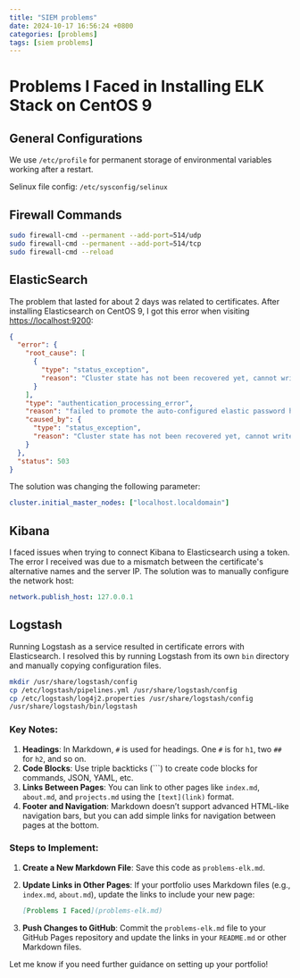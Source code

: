 ```yaml
---
title: "SIEM problems"
date: 2024-10-17 16:56:24 +0800
categories: [problems]
tags: [siem problems]
---
```


# Problems I Faced in Installing ELK Stack on CentOS 9

## General Configurations
We use `/etc/profile` for permanent storage of environmental variables working after a restart.

Selinux file config: `/etc/sysconfig/selinux`

## Firewall Commands
```bash
sudo firewall-cmd --permanent --add-port=514/udp
sudo firewall-cmd --permanent --add-port=514/tcp
sudo firewall-cmd --reload
```

## ElasticSearch
The problem that lasted for about 2 days was related to certificates. After installing Elasticsearch on CentOS 9, I got this error when visiting [https://localhost:9200](https://localhost:9200):

```json
{
  "error": {
    "root_cause": [
      {
        "type": "status_exception",
        "reason": "Cluster state has not been recovered yet, cannot write to the [null] index"
      }
    ],
    "type": "authentication_processing_error",
    "reason": "failed to promote the auto-configured elastic password hash",
    "caused_by": {
      "type": "status_exception",
      "reason": "Cluster state has not been recovered yet, cannot write to the [null] index"
    }
  },
  "status": 503
}
```

The solution was changing the following parameter:

```yaml
cluster.initial_master_nodes: ["localhost.localdomain"]
```

## Kibana
I faced issues when trying to connect Kibana to Elasticsearch using a token. The error I received was due to a mismatch between the certificate's alternative names and the server IP. The solution was to manually configure the network host:

```yaml
network.publish_host: 127.0.0.1
```

## Logstash
Running Logstash as a service resulted in certificate errors with Elasticsearch. I resolved this by running Logstash from its own `bin` directory and manually copying configuration files.

```bash
mkdir /usr/share/logstash/config
cp /etc/logstash/pipelines.yml /usr/share/logstash/config
cp /etc/logstash/log4j2.properties /usr/share/logstash/config
/usr/share/logstash/bin/logstash
```

### Key Notes:
1. **Headings**: In Markdown, `#` is used for headings. One `#` is for `h1`, two `##` for `h2`, and so on.
2. **Code Blocks**: Use triple backticks (```) to create code blocks for commands, JSON, YAML, etc.
3. **Links Between Pages**: You can link to other pages like `index.md`, `about.md`, and `projects.md` using the `[text](link)` format.
4. **Footer and Navigation**: Markdown doesn’t support advanced HTML-like navigation bars, but you can add simple links for navigation between pages at the bottom.

### Steps to Implement:
1. **Create a New Markdown File**: Save this code as `problems-elk.md`.
   
2. **Update Links in Other Pages**: If your portfolio uses Markdown files (e.g., `index.md`, `about.md`), update the links to include your new page:
   ```md
   [Problems I Faced](problems-elk.md)
   ```

3. **Push Changes to GitHub**: Commit the `problems-elk.md` file to your GitHub Pages repository and update the links in your `README.md` or other Markdown files.

Let me know if you need further guidance on setting up your portfolio!